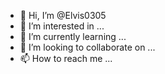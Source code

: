 - 👋 Hi, I’m @Elvis0305
- 👀 I’m interested in ...
- 🌱 I’m currently learning ...
- 💞️ I’m looking to collaborate on ...
- 📫 How to reach me ...

<!---
Elvis0305/Elvis0305 is a ✨ special ✨ repository because its `README.md` (this file) appears on your GitHub profile.
You can click the Preview link to take a look at yourself changes.
--->
